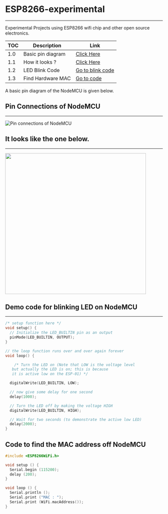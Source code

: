 # ESP8266-experimental
--------------------------
 Experimental Projects using ESP8266 wifi chip and other open source electronics.

|  TOC |  Description | Link |
|---|---|---|
|  1.0 | Basic pin diagram |  [Click Here](#Pin-Connections-of-NodeMCU ) |
|  1.1 | How it looks ?  | [Click Here](#It-looks-like-the-one-below)  |
|  1.2 | LED Blink Code |  [Go to blink code](#Demo-code-for-blinking-LED-on-NodeMCU) |
| 1.3  | Find Hardware MAC  |  [Go to code]() |

 A basic pin diagram of the NodeMCU is given below.


 ## Pin Connections of NodeMCU
 --------------------------------
 ![Pin connections of NodeMCU](https://firebasestorage.googleapis.com/v0/b/esp8266-experiments.appspot.com/o/esp8266-main%2Fpin-diargam-nodeMCU%2FNodeMCUpins.png?alt=media&token=797f5613-7b60-4379-b420-ac8b255fc37e)

 ## It looks like the one below.
 ---------------------------------
<img src="https://firebasestorage.googleapis.com/v0/b/esp8266-experiments.appspot.com/o/esp8266-main%2Freal-images-nodemcu%2FNodemcu.jpg?alt=media&token=ef6f87da-c9b7-4411-9665-5e0cbc8d7669" heigh="200" width="450">

## Demo code for blinking LED on NodeMCU
----------------------------------------
```c
/* setup function here */
void setup() {
  // Initialize the LED_BUILTIN pin as an output
  pinMode(LED_BUILTIN, OUTPUT);
}

// the loop function runs over and over again forever
void loop() {

    /* Turn the LED on (Note that LOW is the voltage level
   but actually the LED is on; this is because
   it is active low on the ESP-01) */

  digitalWrite(LED_BUILTIN, LOW);

  // now give some delay for one second
  delay(1000);

  // Turn the LED off by making the voltage HIGH
  digitalWrite(LED_BUILTIN, HIGH);  

  // Wait for two seconds (to demonstrate the active low LED)
  delay(2000);
}
```

## Code to find the MAC address off NodeMCU
```c
#include <ESP8266WiFi.h>

void setup () {
  Serial.begin (115200);
  delay (200);
}

void loop () {
  Serial.println ();
  Serial.print ("MAC : ");
  Serial.print (WiFi.macAddress());
}
```